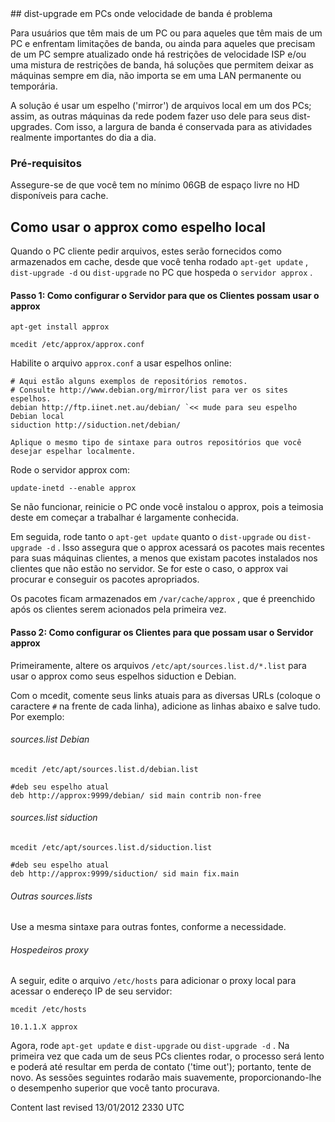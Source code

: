 <div id="main-page"></div>
<div class="divider" id="approx"></div>
## dist-upgrade em PCs onde velocidade de banda é problema

Para usuários que têm mais de um PC ou para aqueles que têm mais de um PC e enfrentam limitações de banda, ou ainda para aqueles que precisam de um PC sempre atualizado onde há restrições de velocidade ISP e/ou uma mistura de restrições de banda, há soluções que permitem deixar as máquinas sempre em dia, não importa se em uma LAN permanente ou temporária.

A solução é usar um espelho ('mirror') de arquivos local em um dos PCs; assim, as outras máquinas da rede podem fazer uso dele para seus dist-upgrades. Com isso, a largura de banda é conservada para as atividades realmente importantes do dia a dia.

<!--Há várias soluções de cache para suas necessidades: approx, apt-cacher e squid, por exemplo, para nomear paenas 3. O siduction recomenda approx.

-->
### Pré-requisitos

Assegure-se de que você tem no mínimo 06GB de espaço livre no HD disponíveis para cache.

## Como usar o approx como espelho local

Quando o PC cliente pedir arquivos, estes serão fornecidos como armazenados em cache, desde que você tenha rodado `apt-get update` , `dist-upgrade -d`  ou `dist-upgrade`  no PC que hospeda o `servidor approx` .

#### Passo 1: Como configurar o Servidor para que os Clientes possam usar o approx

~~~  
apt-get install approx  
~~~

~~~  
mcedit /etc/approx/approx.conf  
~~~

Habilite o arquivo `approx.conf`  a usar espelhos online:

~~~  
# Aqui estão alguns exemplos de repositórios remotos.  
# Consulte http://www.debian.org/mirror/list para ver os sites espelhos.  
debian http://ftp.iinet.net.au/debian/ `<< mude para seu espelho Debian local   
siduction http://siduction.net/debian/  
~~~

`Aplique o mesmo tipo de sintaxe para outros repositórios que você desejar espelhar localmente.` 

Rode o servidor approx com:

~~~  
update-inetd --enable approx  
~~~

Se não funcionar, reinicie o PC onde você instalou o approx, pois a teimosia deste em começar a trabalhar é largamente conhecida.

Em seguida, rode tanto o `apt-get update`  quanto o `dist-upgrade`  ou `dist-upgrade -d` . Isso assegura que o approx acessará os pacotes mais recentes para suas máquinas clientes, a menos que existam pacotes instalados nos clientes que não estão no servidor. Se for este o caso, o approx vai procurar e conseguir os pacotes apropriados.

Os pacotes ficam armazenados em `/var/cache/approx` , que é preenchido após os clientes serem acionados pela primeira vez.

#### Passo 2: Como configurar os Clientes para que possam usar o Servidor approx

Primeiramente, altere os arquivos `/etc/apt/sources.list.d/*.list`  para usar o approx como seus espelhos siduction e Debian.

<!--###### This para is most likely complete and utter rubbish, but put here as a reminder maybe better adding an approx.list and renaming the debian and siduction .lists 

<p></p>-->
Com o mcedit, comente seus links atuais para as diversas URLs (coloque o caractere `#`  na frente de cada linha), adicione as linhas abaixo e salve tudo. Por exemplo:

###### sources.list Debian

~~~  
mcedit /etc/apt/sources.list.d/debian.list  
~~~

~~~  
#deb seu espelho atual  
deb http://approx:9999/debian/ sid main contrib non-free  
~~~

###### sources.list siduction

~~~  
mcedit /etc/apt/sources.list.d/siduction.list  
~~~

~~~  
#deb seu espelho atual  
deb http://approx:9999/siduction/ sid main fix.main  
~~~

###### Outras sources.lists

Use a mesma sintaxe para outras fontes, conforme a necessidade.

###### Hospedeiros proxy

A seguir, edite o arquivo `/etc/hosts`  para adicionar o proxy local para acessar o endereço IP de seu servidor:

~~~  
mcedit /etc/hosts  
~~~

~~~  
10.1.1.X approx  
~~~

Agora, rode `apt-get update`  e `dist-upgrade`  ou `dist-upgrade -d` . Na primeira vez que cada um de seus PCs clientes rodar, o processo será lento e poderá até resultar em perda de contato ('time out'); portanto, tente de novo. As sessões seguintes rodarão mais suavemente, proporcionando-lhe o desempenho superior que você tanto procurava.

<!--<div class="divider" id="apt-cache2"></div>
## Apt-cacher

 

<div class="divider" id="apt-cache3"></div>
## Squid

 

</div>-->
<div id="rev">Content last revised 13/01/2012 2330 UTC</div>
